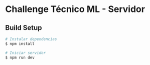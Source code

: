# Challenge Técnico ML - Servidor

## Build Setup

```bash
# Instalar dependencias
$ npm install

# Iniciar servidor
$ npm run dev
